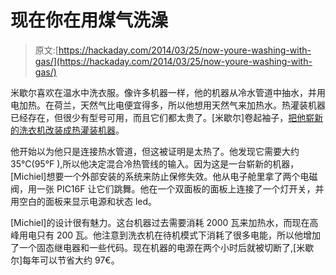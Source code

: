 # 现在你在用煤气洗澡

> 原文:[https://hackaday.com/2014/03/25/now-youre-washing-with-gas/](https://hackaday.com/2014/03/25/now-youre-washing-with-gas/)

米歇尔喜欢在温水中洗衣服。像许多机器一样，他的机器从冷水管道中抽水，并用电加热。在荷兰，天然气比电便宜得多，所以他想用天然气来加热水。热灌装机器已经存在，但很少有型号可用，而且它们都太贵了。[米歇尔]卷起袖子，[把他崭新的洗衣机改装成热灌装机器](http://hackaday.io/project/607-Hot-fill-washing-machine)。

他开始以为他只是连接热水管道，但这被证明是太热了。他发现它需要大约 35°C(95°F ),所以他决定混合冷热管线的输入。因为这是一台崭新的机器，[Michiel]想要一个外部安装的系统来防止保修失效。他从电子舱里拿了两个电磁阀，用一张 PIC16F 让它们跳舞。他在一个双面板的面板上连接了一个灯开关，并用空白的面板来显示电源和状态 led。

[Michiel]的设计很有魅力。这台机器过去需要消耗 2000 瓦来加热水，而现在高峰用电只有 200 瓦。他注意到洗衣机在待机模式下消耗了很多电能，所以他增加了一个固态继电器和一些代码。现在机器的电源在两个小时后就被切断了,[米歇尔]每年可以节省大约 97€。
